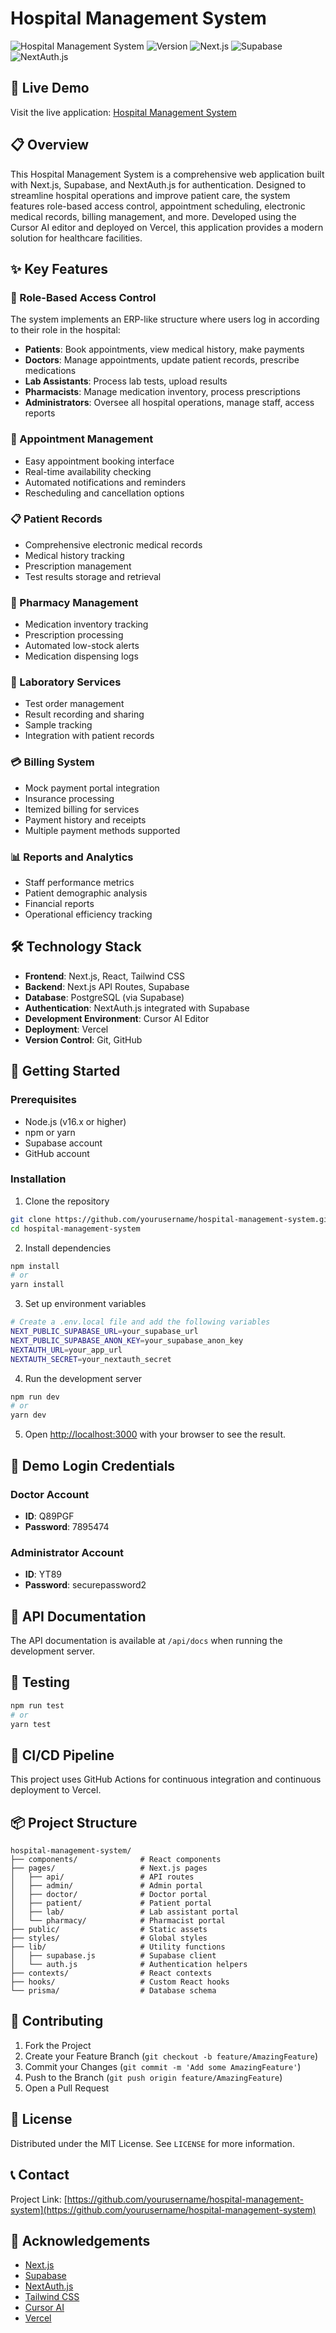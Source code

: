 # Hospital Management System

![Hospital Management System](https://img.shields.io/badge/Status-Live-brightgreen)
![Version](https://img.shields.io/badge/Version-1.0.0-blue)
![Next.js](https://img.shields.io/badge/Next.js-14.0-black)
![Supabase](https://img.shields.io/badge/Supabase-2.0-darkgreen)
![NextAuth.js](https://img.shields.io/badge/NextAuth.js-4.0-orange)

## 🏥 Live Demo

Visit the live application: [Hospital Management System](https://dbms-project-hospital-mangement.vercel.app/)

## 📋 Overview

This Hospital Management System is a comprehensive web application built with Next.js, Supabase, and NextAuth.js for authentication. Designed to streamline hospital operations and improve patient care, the system features role-based access control, appointment scheduling, electronic medical records, billing management, and more. Developed using the Cursor AI editor and deployed on Vercel, this application provides a modern solution for healthcare facilities.

## ✨ Key Features

### 🔐 Role-Based Access Control
The system implements an ERP-like structure where users log in according to their role in the hospital:
- **Patients**: Book appointments, view medical history, make payments
- **Doctors**: Manage appointments, update patient records, prescribe medications
- **Lab Assistants**: Process lab tests, upload results
- **Pharmacists**: Manage medication inventory, process prescriptions
- **Administrators**: Oversee all hospital operations, manage staff, access reports

### 📅 Appointment Management
- Easy appointment booking interface
- Real-time availability checking
- Automated notifications and reminders
- Rescheduling and cancellation options

### 📋 Patient Records
- Comprehensive electronic medical records
- Medical history tracking
- Prescription management
- Test results storage and retrieval

### 💊 Pharmacy Management
- Medication inventory tracking
- Prescription processing
- Automated low-stock alerts
- Medication dispensing logs

### 🧪 Laboratory Services
- Test order management
- Result recording and sharing
- Sample tracking
- Integration with patient records

### 💳 Billing System
- Mock payment portal integration
- Insurance processing
- Itemized billing for services
- Payment history and receipts
- Multiple payment methods supported

### 📊 Reports and Analytics
- Staff performance metrics
- Patient demographic analysis
- Financial reports
- Operational efficiency tracking

## 🛠️ Technology Stack

- **Frontend**: Next.js, React, Tailwind CSS
- **Backend**: Next.js API Routes, Supabase
- **Database**: PostgreSQL (via Supabase)
- **Authentication**: NextAuth.js integrated with Supabase
- **Development Environment**: Cursor AI Editor
- **Deployment**: Vercel
- **Version Control**: Git, GitHub

## 🚀 Getting Started

### Prerequisites
- Node.js (v16.x or higher)
- npm or yarn
- Supabase account
- GitHub account

### Installation

1. Clone the repository
```bash
git clone https://github.com/yourusername/hospital-management-system.git
cd hospital-management-system
```

2. Install dependencies
```bash
npm install
# or
yarn install
```

3. Set up environment variables
```bash
# Create a .env.local file and add the following variables
NEXT_PUBLIC_SUPABASE_URL=your_supabase_url
NEXT_PUBLIC_SUPABASE_ANON_KEY=your_supabase_anon_key
NEXTAUTH_URL=your_app_url
NEXTAUTH_SECRET=your_nextauth_secret
```

4. Run the development server
```bash
npm run dev
# or
yarn dev
```

5. Open [http://localhost:3000](http://localhost:3000) with your browser to see the result.

## 🔑 Demo Login Credentials

### Doctor Account
- **ID**: Q89PGF
- **Password**: 7895474

### Administrator Account
- **ID**: YT89
- **Password**: securepassword2

## 📝 API Documentation

The API documentation is available at `/api/docs` when running the development server.

## 🧪 Testing

```bash
npm run test
# or
yarn test
```

## 🔄 CI/CD Pipeline

This project uses GitHub Actions for continuous integration and continuous deployment to Vercel.

## 📦 Project Structure

```
hospital-management-system/
├── components/              # React components
├── pages/                   # Next.js pages
│   ├── api/                 # API routes
│   ├── admin/               # Admin portal
│   ├── doctor/              # Doctor portal
│   ├── patient/             # Patient portal
│   ├── lab/                 # Lab assistant portal
│   └── pharmacy/            # Pharmacist portal
├── public/                  # Static assets
├── styles/                  # Global styles
├── lib/                     # Utility functions
│   ├── supabase.js          # Supabase client
│   └── auth.js              # Authentication helpers
├── contexts/                # React contexts
├── hooks/                   # Custom React hooks
└── prisma/                  # Database schema
```

## 🤝 Contributing

1. Fork the Project
2. Create your Feature Branch (`git checkout -b feature/AmazingFeature`)
3. Commit your Changes (`git commit -m 'Add some AmazingFeature'`)
4. Push to the Branch (`git push origin feature/AmazingFeature`)
5. Open a Pull Request

## 📜 License

Distributed under the MIT License. See `LICENSE` for more information.

## 📞 Contact

Project Link: [https://github.com/yourusername/hospital-management-system](https://github.com/yourusername/hospital-management-system)

## 🙏 Acknowledgements

- [Next.js](https://nextjs.org/)
- [Supabase](https://supabase.io/)
- [NextAuth.js](https://next-auth.js.org/)
- [Tailwind CSS](https://tailwindcss.com/)
- [Cursor AI](https://cursor.sh/)
- [Vercel](https://vercel.com/)
